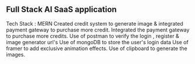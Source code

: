 ## Full Stack AI SaaS application
Tech Stack : MERN
Created credit system to generate image & integrated payment gateway to purchase more credit.
Integrated the payment gateway to purchase more credits.
Use of postman to verify the login , register & image generator url's
Use of mongoDB to store the user's login data
Use of framer to add exclusive animation effects.
Use of clipboard to generate the images.

